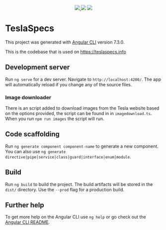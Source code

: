 <div align="center">
        <a href="https://www.paypal.me/Cyw00d" target="_blank">
            <img src="https://img.shields.io/badge/donate-PayPal-blue.svg">
        </a>
        <img src="https://img.shields.io/badge/license-MIT-green.svg">
        <img src="https://img.shields.io/badge/author-Cyw00d-green.svg">
</div>

# TeslaSpecs

This project was generated with [Angular CLI](https://github.com/angular/angular-cli) version 7.3.0.

This is the codebase that is used on https://teslaspecs.info

## Development server

Run `ng serve` for a dev server. Navigate to `http://localhost:4200/`. The app will automatically reload if you change any of the source files.

### Image downloader
There is an script added to download images from the Tesla website based on the options provided, the script can be found in in `imagedownload.ts`. When you run `npm run images` the script will run.

## Code scaffolding

Run `ng generate component component-name` to generate a new component. You can also use `ng generate directive|pipe|service|class|guard|interface|enum|module`.

## Build

Run `ng build` to build the project. The build artifacts will be stored in the `dist/` directory. Use the `--prod` flag for a production build.

## Further help

To get more help on the Angular CLI use `ng help` or go check out the [Angular CLI README](https://github.com/angular/angular-cli/blob/master/README.md).
